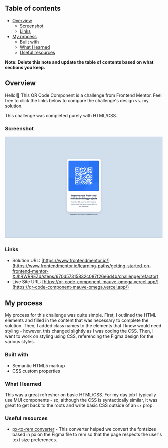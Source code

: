 ## Table of contents

- [Overview](#overview)
  - [Screenshot](#screenshot)
  - [Links](#links)
- [My process](#my-process)
  - [Built with](#built-with)
  - [What I learned](#what-i-learned)
  - [Useful resources](#useful-resources)

**Note: Delete this note and update the table of contents based on what sections you keep.**

## Overview

Hello!👋 This QR Code Component is a challenge from Frontend Mentor. Feel free to click the links below to compare the challenge's design vs. my solution.

This challenge was completed purely with HTML/CSS.

### Screenshot

![](./images/qr_code_component.png)

### Links

- Solution URL: [https://www.frontendmentor.io/](https://www.frontendmentor.io/learning-paths/getting-started-on-frontend-mentor-XJhRWRREZd/steps/670d57315832c087f26e6d4b/challenge/refactor)
- Live Site URL: [https://qr-code-component-mauve-omega.vercel.app/](https://qr-code-component-mauve-omega.vercel.app/)

## My process

My process for this challenge was quite simple. First, I outlined the HTML elements and filled in the content that was necessary to complete the solution. Then, I added class names to the elements that I knew would need styling - however, this changed slightly as I was coding the CSS. Then, I went to work on styling using CSS, referencing the Figma design for the various styles.

### Built with

- Semantic HTML5 markup
- CSS custom properties

### What I learned

This was a great refresher on basic HTML/CSS. For my day job I typically use MUI components - so, although the CSS is syntactically similar, it was great to get back to the roots and write basic CSS outside of an `sx` prop.

### Useful resources

- [px-to-rem converter](https://nekocalc.com/px-to-rem-converter) - This converter helped we convert the fontsizes based in px on the Figma file to rem so that the page respects the user's text size preferences. 
